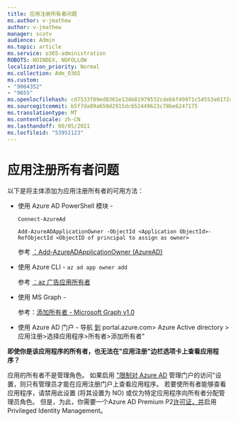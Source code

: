 ```yaml
---
title: 应用注册所有者问题
ms.author: v-jmathew
author: v-jmathew
manager: scotv
audience: Admin
ms.topic: article
ms.service: o365-administration
ROBOTS: NOINDEX, NOFOLLOW
localization_priority: Normal
ms.collection: Adm_O365
ms.custom:
- "9004352"
- "9655"
ms.openlocfilehash: cd7533f09ed8361e134b81979532cdebbf49971c54553a0172c7527f30e319bb
ms.sourcegitcommit: b5f7da89a650d2915dc652449623c78be6247175
ms.translationtype: MT
ms.contentlocale: zh-CN
ms.lasthandoff: 08/05/2021
ms.locfileid: "53951123"
---
```

# <a name="app-registration-owner-issues"></a>应用注册所有者问题

以下是将主体添加为应用注册所有者的可用方法：

- 使用 Azure AD PowerShell 模块 -

    `Connect-AzureAd`

    `Add-AzureADApplicationOwner -ObjectId <Application ObjectId>-RefObjectId <ObjectID of principal to assign as owner>`

    参考 [：Add-AzureADApplicationOwner (AzureAD) ](https://docs.microsoft.com/powershell/module/azuread/add-azureadapplicationowner)
- 使用 Azure CLI - `az ad app owner add`

    参考 [：az 广告应用所有者](https://docs.microsoft.com/cli/azure/ad/app/owner)
- 使用 MS Graph -

    参考：[添加所有者 - Microsoft Graph v1.0](https://docs.microsoft.com/graph/api/application-post-owners)
- 使用 Azure AD 门户 - 导航 [到](https://portal.azure.com/) portal.azure.com> Azure Active directory >应用注册>选择应用程序>所有者>添加所有者"

**即使你是该应用程序的所有者，也无法在"应用注册"边栏选项卡上查看应用程序？**

应用的所有者不是管理角色。 如果启用 ["限制对 Azure AD](https://docs.microsoft.com/azure/active-directory/fundamentals/users-default-permissions) 管理门户的访问"设置，则只有管理员才能在应用注册门户上查看应用程序。 若要使所有者能够查看应用程序，请禁用此设置 (将其设置为 NO) 或仅为特定应用程序向所有者分配管理员角色。 但是，为此，你需要一个Azure AD Premium P2[许可证，并](https://docs.microsoft.com/azure/active-directory/privileged-identity-management/pim-configure)启用Privileged Identity Management。
